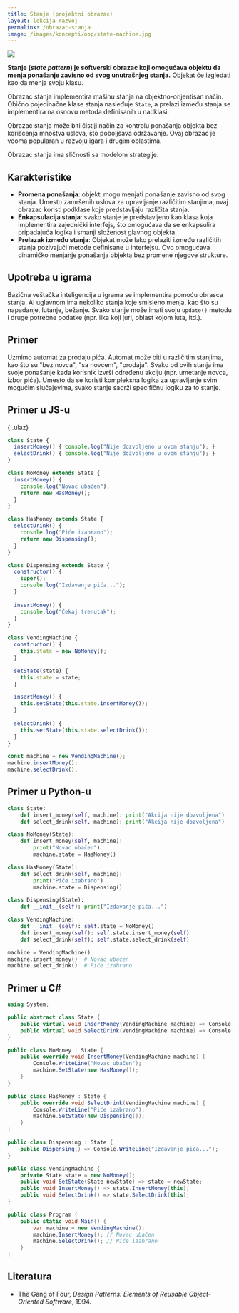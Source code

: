 ```yaml
---
title: Stanje (projektni obrazac)
layout: lekcija-razvoj
permalink: /obrazac-stanja
image: /images/koncepti/oop/state-machine.jpg
---
```


![]({{page.image}})

**Stanje (*state pattern*) je softverski obrazac koji omogućava objektu da menja ponašanje zavisno od svog unutrašnjeg stanja.** Objekat će izgledati kao da menja svoju klasu.

Obrazac stanja implementira mašinu stanja na objektno-orijentisan način. Obično pojedinačne klase stanja nasleđuje `State`, a prelazi između stanja se implementira na osnovu metoda definisanih u nadklasi.

Obrazac stanja može biti čistiji način za kontrolu ponašanja objekta bez korišćenja mnoštva uslova, što poboljšava održavanje. Ovaj obrazac je veoma popularan u razvoju igara i drugim oblastima. 

Obrazac stanja ima sličnosti sa modelom strategije.

## Karakteristike

- **Promena ponašanja**: objekti mogu menjati ponašanje zavisno od svog stanja. Umesto zamršenih uslova za upravljanje različitim stanjima, ovaj obrazac koristi podklase koje predstavljaju različita stanja.
- **Enkapsulacija stanja**: svako stanje je predstavljeno kao klasa koja implementira zajednički interfejs, što omogućava da se enkapsulira pripadajuća logika i smanji složenost glavnog objekta.
- **Prelazak između stanja**: Objekat može lako prelaziti između različitih stanja pozivajući metode definisane u interfejsu. Ovo omogućava dinamičko menjanje ponašanja objekta bez promene njegove strukture.

## Upotreba u igrama

Bazična veštačka inteligencija u igrama se implementira pomoću obrasca stanja. AI uglavnom ima nekoliko stanja koje smisleno menja, kao što su napadanje, lutanje, bežanje. Svako stanje može imati svoju `update()` metodu i druge potrebne podatke (npr. lika koji juri, oblast kojom luta, itd.).

## Primer

Uzmimo automat za prodaju pića. Automat može biti u različitim stanjima, kao što su "bez novca", "sa novcem", "prodaja". Svako od ovih stanja ima svoje ponašanje kada korisnik izvrši određenu akciju (npr. umetanje novca, izbor pića). Umesto da se koristi kompleksna logika za upravljanje svim mogućim slučajevima, svako stanje sadrži specifičnu logiku za to stanje.

## Primer u JS-u

{:.ulaz}
```js
class State {
  insertMoney() { console.log("Nije dozvoljeno u ovom stanju"); }
  selectDrink() { console.log("Nije dozvoljeno u ovom stanju"); }
}

class NoMoney extends State {
  insertMoney() { 
    console.log("Novac ubačen"); 
    return new HasMoney(); 
  }
}

class HasMoney extends State {
  selectDrink() { 
    console.log("Piće izabrano"); 
    return new Dispensing(); 
  }
}

class Dispensing extends State {
  constructor() { 
    super(); 
    console.log("Izdavanje pića..."); 
  }
  
  insertMoney() { 
    console.log("Čekaj trenutak"); 
  }
}

class VendingMachine {
  constructor() { 
    this.state = new NoMoney(); 
  }

  setState(state) { 
    this.state = state; 
  }

  insertMoney() { 
    this.setState(this.state.insertMoney()); 
  }
  
  selectDrink() { 
    this.setState(this.state.selectDrink()); 
  }
}

const machine = new VendingMachine();
machine.insertMoney();
machine.selectDrink();
```

## Primer u Python-u

```py
class State:
    def insert_money(self, machine): print("Akcija nije dozvoljena")
    def select_drink(self, machine): print("Akcija nije dozvoljena")

class NoMoney(State):
    def insert_money(self, machine): 
        print("Novac ubačen")
        machine.state = HasMoney()

class HasMoney(State):
    def select_drink(self, machine): 
        print("Piće izabrano")
        machine.state = Dispensing()

class Dispensing(State):
    def __init__(self): print("Izdavanje pića...")

class VendingMachine:
    def __init__(self): self.state = NoMoney()
    def insert_money(self): self.state.insert_money(self)
    def select_drink(self): self.state.select_drink(self)

machine = VendingMachine()
machine.insert_money()  # Novac ubačen
machine.select_drink()  # Piće izabrano
```

## Primer u C#

```cs
using System;

public abstract class State {
    public virtual void InsertMoney(VendingMachine machine) => Console.WriteLine("Akcija nije dozvoljena");
    public virtual void SelectDrink(VendingMachine machine) => Console.WriteLine("Akcija nije dozvoljena");
}

public class NoMoney : State {
    public override void InsertMoney(VendingMachine machine) {
        Console.WriteLine("Novac ubačen");
        machine.SetState(new HasMoney());
    }
}

public class HasMoney : State {
    public override void SelectDrink(VendingMachine machine) {
        Console.WriteLine("Piće izabrano");
        machine.SetState(new Dispensing());
    }
}

public class Dispensing : State {
    public Dispensing() => Console.WriteLine("Izdavanje pića...");
}

public class VendingMachine {
    private State state = new NoMoney();
    public void SetState(State newState) => state = newState;
    public void InsertMoney() => state.InsertMoney(this);
    public void SelectDrink() => state.SelectDrink(this);
}

public class Program {
    public static void Main() {
        var machine = new VendingMachine();
        machine.InsertMoney(); // Novac ubačen
        machine.SelectDrink(); // Piće izabrano
    }
}
```

## Literatura
- The Gang of Four, *Design Patterns: Elements of Reusable Object-Oriented Software*, 1994.
